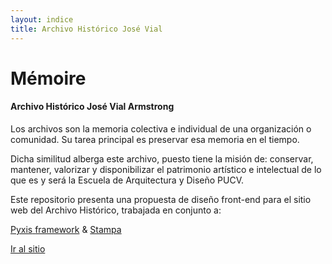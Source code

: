 ```yaml
---
layout: indice
title: Archivo Histórico José Vial
---
```

<div class='fila'>
  <div class='col-lg-5 col-md-6 col-sm-12 col-xs-12'>
    <div class='landing'>
      <h1 class="tit-landing"><span class='sombra-cabecera fino gris-claro'>Mémoire</span></h1>
      <h4 class="entry-title rojo-opuesto">Archivo Histórico José Vial Armstrong</h4>
      <p class='gris'>Los archivos son la memoria colectiva e individual de una organización o comunidad. Su tarea principal es preservar esa memoria en el tiempo.</p>
      <p class='gris'>Dicha similitud alberga este archivo, puesto tiene la misión de: conservar, mantener, valorizar y disponibilizar el patrimonio artístico e intelectual de lo que es y será la Escuela de Arquitectura y Diseño PUCV. </p>
      <p class='gris'>Este repositorio presenta una propuesta de diseño front-end para el sitio web del Archivo Histórico, trabajada en conjunto a:</p>
      <p class='rojo'><a href='http://gabrielaperezponce.github.io/pyxis/'><span class='pyxis gruesa rojo-claro'>Pyxis</span> <span class='pyxis fino gris'>framework</span></a> & <a href='http://gabrielaperezponce.github.io/stampa/'><span class='pyxis naranja-opuesto grues'>Stampa</span></a></p>
      <a class='mama' href="{{ site.baseurl }}/pags/home-archivo"><i class="icn icn-mano-arriba icn-md texto-cuadro-des"></i>Ir al sitio</a>
    </div>
  </div>
</div>